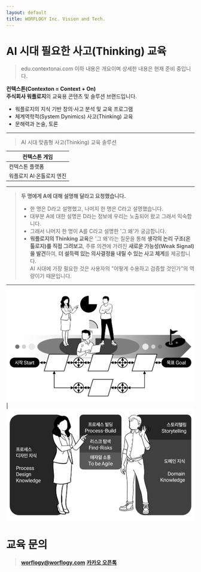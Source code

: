 ```yaml
---
layout: default
title: WORFLOGY Inc. Vision and Tech.
---
```


# AI 시대 필요한 사고(Thinking) 교육

> edu.contextonai.com
> 이하 내용은 개요이며 상세한 내용은 현재 준비 중입니다. 

**컨텍스톤(Contexton = Context + On)**<br>
**주식회사 워플로지**의 교육용 콘텐츠 및 솔루션 브랜드입니다.

- 워플로지의 지식 기반 창의·사고 분석 및 교육 프로그램
- 체계역학적(System Dynimics) 사고(Thinking) 교육
- 문해력과 논술, 토론

---

> AI 시대 맞춤형 사고(Thinking) 교육 솔루션

| 컨텍스톤 게임 |
|---|
| 컨텍스톤 플랫폼 |
| 워플로지 AI·온톨로지 엔진 |

---

> **두 명에게 A에 대해 설명해 달라고 요청했습니다.**
> - 한 명은 D라고 설명했고, 나머지 한 명은 C라고 설명했습니다.
> - 대부분 A에 대한 설명은 D라는 정보에 우리는 노출되어 왔고 그래서 익숙합니다.
> - 그래서 나머지 한 명이 A를 C라고 설명한 '그 왜'가 궁금합니다.
> - **워플로지의 Thinking 교육**은 '그 왜'라는 질문을 통해 **생각의 논리 구조(온톨로지)를 직접 그려보고**, 주류 의견에 가려진 **새로운 가능성(Weak Signal)을 발견**하여, **더 설득력 있는 의사결정을 내릴 수 있는 사고 체계**를 제공합니다.<br>AI 시대에 가장 필요한 것은 사용자의 "어떻게 수용하고 검증할 것인가"의 역량이기 때문입니다.

---

![프로세스](process.png) | ![스킬](technique.png)

# 교육 문의

> **worflogy@worflogy.com**
> [**카카오 오픈톡**](https://open.kakao.com/o/sDuIFoNh)
